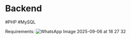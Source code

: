 # Backend
#PHP #MySQL

Requirements:
![WhatsApp Image 2025-09-06 at 18 27 32](https://github.com/user-attachments/assets/813b6517-3fd9-4300-a4e2-605510646557)

